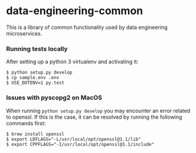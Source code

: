 # data-engineering-common

This is a library of common functionality used by data engineering microservices.

### Running tests locally

After setting up a python 3 virtualenv and activating it:
```console
$ python setup.py develop
$ cp sample.env .env
$ USE_DOTENV=1 py.test
```

### Issues with pyscopg2 on MacOS

When running `python setup.py develop` you may encounter an error related to openssl. If this is the case, it can be resolved by running the following commands first:

```console
$ brew install openssl
$ export LDFLAGS="-L/usr/local/opt/openssl@1.1/lib"
$ export CPPFLAGS="-I/usr/local/opt/openssl@1.1/include"
```